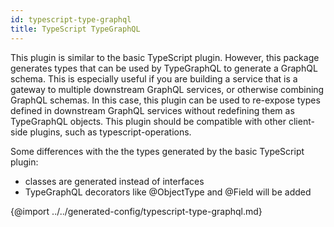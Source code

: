 ```yaml
---
id: typescript-type-graphql
title: TypeScript TypeGraphQL
---
```


This plugin is similar to the basic TypeScript plugin. However, this package generates types that can be used by TypeGraphQL to generate a GraphQL schema. This is especially useful if you are building a service that is a gateway to multiple downstream GraphQL services, or otherwise combining GraphQL schemas. In this case, this plugin can be used to re-expose types defined in downstream GraphQL services without redefining them as TypeGraphQL objects. This plugin should be compatible with other client-side plugins, such as typescript-operations.

Some differences with the the types generated by the basic TypeScript plugin:

- classes are generated instead of interfaces
- TypeGraphQL decorators like @ObjectType and @Field will be added

{@import ../../generated-config/typescript-type-graphql.md}
